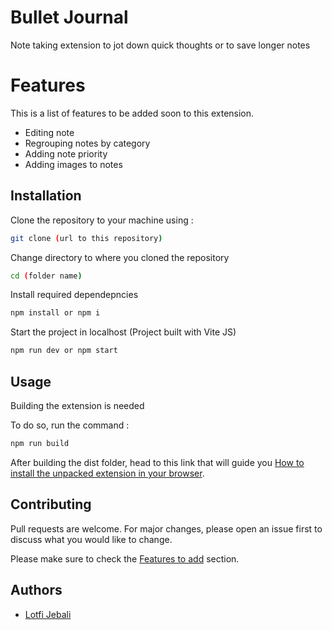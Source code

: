 # Bullet Journal

Note taking extension to jot down quick thoughts or to save longer notes

# Features
This is a list of features to be added soon to this extension.
* Editing note
* Regrouping notes by category
* Adding note priority
* Adding images to notes


## Installation

Clone the repository to your machine using : 

```bash
git clone (url to this repository)
```

Change directory to where you cloned the repository 

```bash
cd (folder name)
```

Install required dependepncies

```bash
npm install or npm i
```

Start the project in localhost
(Project built with Vite JS)

```bash
npm run dev or npm start
```

## Usage
Building the extension is needed

To do so, run the command :
```bash
npm run build
```
After building the dist folder, head to this link that will guide you [How to install the unpacked extension in your browser](https://webkul.com/blog/how-to-install-the-unpacked-extension-in-chrome/).

## Contributing

Pull requests are welcome. For major changes, please open an issue first
to discuss what you would like to change.

Please make sure to check the [Features to add](#Features) section.

## Authors

* [Lotfi Jebali](https://github.com/lotfijb)

